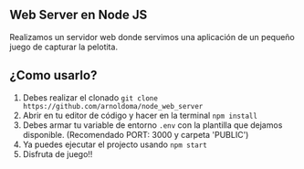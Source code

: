 ## Web Server en Node JS

Realizamos un servidor web donde servimos una aplicación de un pequeño juego de capturar la pelotita.

## ¿Como usarlo?
1.	 Debes realizar el clonado `git clone https://github.com/arnoldoma/node_web_server`
2.	Abrir en tu editor de código y hacer en la terminal `npm install`
3.	Debes armar tu variable de entorno `.env` con la plantilla que dejamos disponible. (Recomendado PORT: 3000 y carpeta 'PUBLIC')
4.	Ya puedes ejecutar el projecto usando `npm start`
5.	Disfruta de juego!!